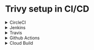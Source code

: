 # Trivy setup in CI/CD

<details>
  <summary>CircleCI</summary>

#### CircleCI
.
</details>

<details>
  <summary>Jenkins</summary>

#### CircleCI
.
</details>

<details>
  <summary>Travis</summary>

#### CircleCI
.
</details>

<details>
  <summary>Github Actions</summary>

#### CircleCI
.
</details>

<details>
  <summary>Cloud Build</summary>

#### CircleCI
.
</details>
